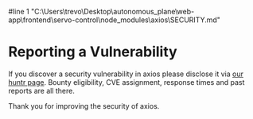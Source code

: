 #line 1 "C:\\Users\\trevo\\Desktop\\autonomous_plane\\web-app\\frontend\\servo-control\\node_modules\\axios\\SECURITY.md"
# Reporting a Vulnerability

If you discover a security vulnerability in axios please disclose it via [our huntr page](https://huntr.dev/repos/axios/axios/). Bounty eligibility, CVE assignment, response times and past reports are all there.


Thank you for improving the security of axios.
